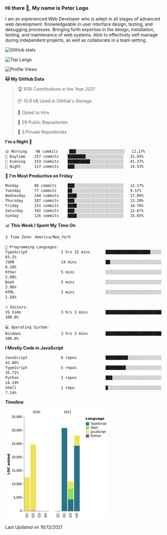 ### Hi there 👋, My name is Peter Logo

I am an experienced Web Developer who is adept in all stages of advanced web development. Knowledgeable in user interface design, 
testing, and debugging processes. Bringing forth expertise in the design, installation, testing, and maintenance of web systems. 
Able to effectively self-manage during independent projects, as well as collaborate in a team setting.

![GitHub stats](https://github-readme-stats.vercel.app/api?username=peterlogo&show_icons=true&count_private=true&theme=dark)

![Top Langs](https://github-readme-stats.vercel.app/api/top-langs/?username=peterlogo&theme=dark&layout=compact&langs_count=8)

<!--START_SECTION:waka-->
![Profile Views](http://img.shields.io/badge/Profile%20Views-0-blue)

**🐱 My GitHub Data** 

> 🏆 939 Contributions in the Year 2021
 > 
> 📦 10.8 kB Used in GitHub's Storage 
 > 
> 💼 Opted to Hire
 > 
> 📜 29 Public Repositories 
 > 
> 🔑 3 Private Repositories  
 > 
**I'm a Night 🦉** 

```text
🌞 Morning    98 commits     ███░░░░░░░░░░░░░░░░░░░░░░   12.17% 
🌆 Daytime    257 commits    ████████░░░░░░░░░░░░░░░░░   31.93% 
🌃 Evening    333 commits    ██████████░░░░░░░░░░░░░░░   41.37% 
🌙 Night      117 commits    ███░░░░░░░░░░░░░░░░░░░░░░   14.53%

```
📅 **I'm Most Productive on Friday** 

```text
Monday       98 commits     ███░░░░░░░░░░░░░░░░░░░░░░   12.17% 
Tuesday      77 commits     ██░░░░░░░░░░░░░░░░░░░░░░░   9.57% 
Wednesday    144 commits    ████░░░░░░░░░░░░░░░░░░░░░   17.89% 
Thursday     107 commits    ███░░░░░░░░░░░░░░░░░░░░░░   13.29% 
Friday       151 commits    ████░░░░░░░░░░░░░░░░░░░░░   18.76% 
Saturday     102 commits    ███░░░░░░░░░░░░░░░░░░░░░░   12.67% 
Sunday       126 commits    ████░░░░░░░░░░░░░░░░░░░░░   15.65%

```


📊 **This Week I Spent My Time On** 

```text
⌚︎ Time Zone: America/New_York

💬 Programming Languages: 
TypeScript               2 hrs 32 mins       ████████████████████░░░░░   83.2% 
JSON                     14 mins             ██░░░░░░░░░░░░░░░░░░░░░░░   8.18% 
Other                    5 mins              ░░░░░░░░░░░░░░░░░░░░░░░░░   2.98% 
Bash                     5 mins              ░░░░░░░░░░░░░░░░░░░░░░░░░   2.96% 
HTML                     2 mins              ░░░░░░░░░░░░░░░░░░░░░░░░░   1.58%

🔥 Editors: 
VS Code                  3 hrs 3 mins        █████████████████████████   100.0%

💻 Operating System: 
Windows                  3 hrs 3 mins        █████████████████████████   100.0%

```

**I Mostly Code in JavaScript** 

```text
JavaScript               6 repos             ██████████░░░░░░░░░░░░░░░   42.86% 
TypeScript               5 repos             █████████░░░░░░░░░░░░░░░░   35.71% 
Python                   2 repos             ███░░░░░░░░░░░░░░░░░░░░░░   14.29% 
Shell                    1 repo              █░░░░░░░░░░░░░░░░░░░░░░░░   7.14%

```


**Timeline**

![Chart not found](https://raw.githubusercontent.com/peterlogo/peterlogo/main/charts/bar_graph.png) 


 Last Updated on 16/12/2021
<!--END_SECTION:waka-->


